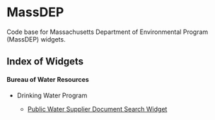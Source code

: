 MassDEP
=======
Code base for Massachusetts Department of Environmental Program (MassDEP) 
widgets.

Index of Widgets
----------------

#### Bureau of Water Resources

* Drinking Water Program

  * [Public Water Supplier Document Search Widget](https://massgov.github.io/MassDEP/brp/dwp/pws-documents-search/build/)
  

